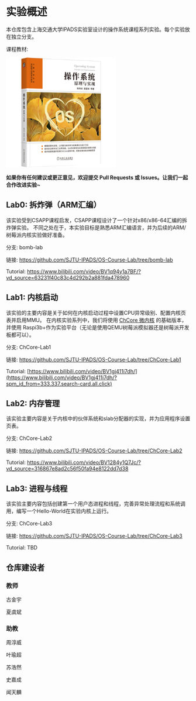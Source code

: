 # 实验概述

本仓库包含上海交通大学IPADS实验室设计的操作系统课程系列实验。每个实验放在独立分支。

课程教材:

<img src="os-book.jpeg" alt="The course textbook" style="width:300px;height:300px;">

**如果你有任何建议或更正意见，欢迎提交 Pull Requests 或 Issues。让我们一起合作改进实验~**


## Lab0: 拆炸弹（ARM汇编）
该实验受到CSAPP课程启发，CSAPP课程设计了一个针对x86/x86-64汇编的拆炸弹实验。
不同之处在于，本实验目标是熟悉ARM汇编语言，并为后续的ARM/树莓派内核实验做好准备。

分支: bomb-lab

链接: https://github.com/SJTU-IPADS/OS-Course-Lab/tree/bomb-lab

Tutorial: https://www.bilibili.com/video/BV1q94y1a7BF/?vd_source=63231f40c83c4d292b2a881fda478960

## Lab1: 内核启动
该实验的主要内容是关于如何在内核启动过程中设置CPU异常级别、配置内核页表并启用MMU。
在内核实验系列中，我们将使用 [ChCore 微内核](https://www.usenix.org/conference/atc20/presentation/gu) 的基础版本，并使用 Raspi3b+作为实验平台（无论是使用QEMU树莓派模拟器还是树莓派开发板都可以）。

分支: ChCore-Lab1

链接: https://github.com/SJTU-IPADS/OS-Course-Lab/tree/ChCore-Lab1

Tutorial: [https://www.bilibili.com/video/BV1gj411i7dh/](https://www.bilibili.com/video/BV1gj411i7dh/?spm_id_from=333.337.search-card.all.click)


## Lab2: 内存管理
该实验主要内容是关于内核中的伙伴系统和slab分配器的实现，并为应用程序设置页表。

分支: ChCore-Lab2

链接: https://github.com/SJTU-IPADS/OS-Course-Lab/tree/ChCore-Lab2

Tutorial: https://www.bilibili.com/video/BV1284y1Q7Jc/?vd_source=316867e8ad2c56f50fa94e8122dd7d38


## Lab3: 进程与线程
该实验主要内容包括创建第一个用户态进程和线程，完善异常处理流程和系统调用，编写一个Hello-World在实验内核上运行。

分支: ChCore-Lab3

链接: https://github.com/SJTU-IPADS/OS-Course-Lab/tree/ChCore-Lab3

Tutorial: TBD


## 仓库建设者
### 教师
古金宇

夏虞斌

### 助教
周淳威

叶瑜超

苏浩然

史嘉成

闻天麟
